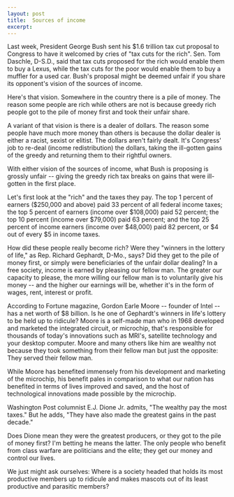 ```yaml
---
layout: post
title:  Sources of income
excerpt:
---
```












Last week, President George Bush sent his $1.6 trillion tax cut proposal to Congress to have it welcomed by cries of "tax cuts for the rich". Sen. Tom Daschle, D-S.D., said that tax cuts proposed for the rich would enable them to buy a Lexus, while the tax cuts for the poor would enable them to buy a muffler for a used car. Bush's proposal might be deemed unfair if you share its opponent's vision of the sources of income.

Here's that vision. Somewhere in the country there is a pile of money. The reason some people are rich while others are not is because greedy rich people got to the pile of money first and took their unfair share.

A variant of that vision is there is a dealer of dollars. The reason some people have much more money than others is because the dollar dealer is either a racist, sexist or elitist. The dollars aren't fairly dealt. It's Congress' job to re-deal (income redistribution) the dollars, taking the ill-gotten gains of the greedy and returning them to their rightful owners.

With either vision of the sources of income, what Bush is proposing is grossly unfair -- giving the greedy rich tax breaks on gains that were ill-gotten in the first place.

Let's first look at the "rich" and the taxes they pay. The top 1 percent of earners ($250,000 and above) paid 33 percent of all federal income taxes; the top 5 percent of earners (income over $108,000) paid 52 percent; the top 10 percent (income over $79,000) paid 63 percent; and the top 25 percent of income earners (income over $48,000) paid 82 percent, or $4 out of every $5 in income taxes.

How did these people really become rich? Were they "winners in the lottery of life," as Rep. Richard Gephardt, D-Mo., says? Did they get to the pile of money first, or simply were beneficiaries of the unfair dollar dealing? In a free society, income is earned by pleasing our fellow man. The greater our capacity to please, the more willing our fellow man is to voluntarily give his money -- and the higher our earnings will be, whether it's in the form of wages, rent, interest or profit.

According to Fortune magazine, Gordon Earle Moore -- founder of Intel -- has a net worth of $8 billion. Is he one of Gephardt's winners in life's lottery to be held up to ridicule? Moore is a self-made man who in 1968 developed and marketed the integrated circuit, or microchip, that's responsible for thousands of today's innovations such as MRI's, satellite technology and your desktop computer. Moore and many others like him are wealthy not because they took something from their fellow man but just the opposite: They served their fellow man.

While Moore has benefited immensely from his development and marketing of the microchip, his benefit pales in comparison to what our nation has benefited in terms of lives improved and saved, and the host of technological innovations made possible by the microchip.

Washington Post columnist E.J. Dione Jr. admits, "The wealthy pay the most taxes." But he adds, "They have also made the greatest gains in the past decade."

Does Dione mean they were the greatest producers, or they got to the pile of money first? I'm betting he means the latter. The only people who benefit from class warfare are politicians and the elite; they get our money and control our lives.

We just might ask ourselves: Where is a society headed that holds its most productive members up to ridicule and makes mascots out of its least productive and parasitic members?


